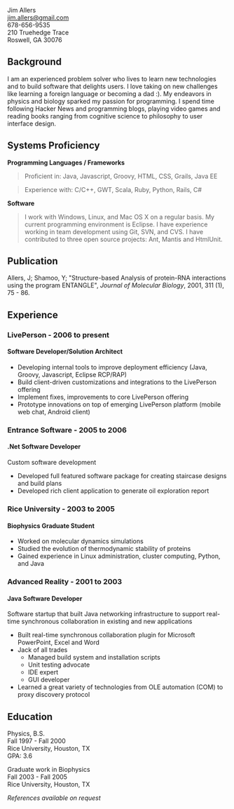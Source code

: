 Jim Allers  
jim.allers@gmail.com  
678-656-9535  
210 Truehedge Trace  
Roswell, GA 30076  
    
## Background 

I am an experienced problem solver who lives to learn new technologies and to build software that delights users.
I love taking on new challenges like learning a foreign language or becoming a dad :). My endeavors in physics and 
biology sparked my passion for programming. I spend time following Hacker News and programming blogs, playing video 
games and reading books ranging from cognitive science to philosophy to user interface design.

## Systems Proficiency 
**Programming  Languages / Frameworks** 

> Proficient in: Java, Javascript, Groovy, HTML, CSS, Grails, Java EE 

> Experience with: C/C++, GWT, Scala, Ruby, Python, Rails, C# 

**Software** 

> I work with Windows, Linux, and Mac OS X on a regular basis. My current programming environment is Eclipse. I have experience working in team development using Git, SVN, and CVS. I have contributed to three open source projects: Ant, Mantis and HtmlUnit. 

## Publication
Allers, J; Shamoo, Y; "Structure-based Analysis of protein-RNA interactions using the program ENTANGLE", *Journal of Molecular Biology*, 2001, 311 (1), 75 - 86.

## Experience
### LivePerson - 2006 to present
#### Software Developer/Solution Architect

* Developing internal tools to improve deployment efficiency (Java, Groovy, Javascript, Eclipse RCP/RAP)  
* Build client-driven customizations and integrations to the LivePerson offering  
* Implement fixes, improvements to core LivePerson offering  
* Prototype innovations on top of emerging LivePerson platform (mobile web chat, Android client)

### Entrance Software - 2005 to 2006 
#### .Net Software Developer  
  
Custom software development  

* Developed full featured software package for creating staircase designs and build plans  
* Developed rich client application to generate oil exploration report  

### Rice University - 2003 to 2005
#### Biophysics Graduate Student  

* Worked on molecular dynamics simulations  
* Studied the evolution of thermodynamic stability of proteins  
* Gained experience in Linux administration, cluster computing, Python, and Java  

### Advanced Reality - 2001 to 2003
#### Java Software Developer  
Software startup that built Java networking infrastructure to support real-time synchronous collaboration
in existing and new applications  

* Built real-time synchronous collaboration plugin for Microsoft PowerPoint, Excel and Word  
* Jack of all trades  
  * Managed build system and installation scripts  
  * Unit testing advocate  
  * IDE expert  
  * GUI developer  
* Learned a great variety of technologies from OLE automation (COM) to proxy discovery protocol  
  

## Education 
Physics, B.S.  
Fall 1997 - Fall 2000  
Rice University, Houston, TX  
GPA: 3.6  

Graduate work in Biophysics  
Fall 2003 - Fall 2005  
Rice University, Houston, TX  

_References available on request_  
